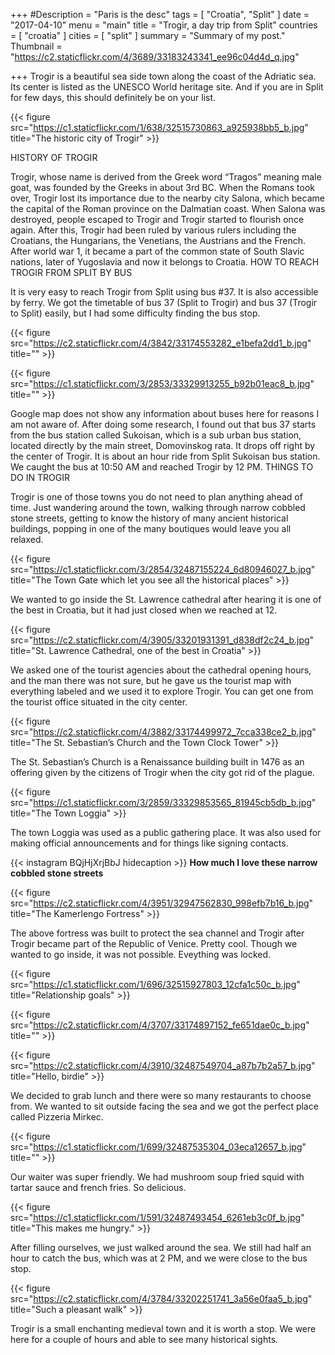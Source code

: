 +++
#Description = "Paris is the desc"
tags = [ "Croatia", "Split" ]
date = "2017-04-10"
menu = "main"
title = "Trogir, a day trip from Split"
countries = [ "croatia" ]
cities = [ "split" ]
summary = "Summary of my post."
Thumbnail = "https://c2.staticflickr.com/4/3689/33183243341_ee96c04d4d_q.jpg"

+++
Trogir is a beautiful sea side town along the coast of the Adriatic sea. Its center is listed as the UNESCO World heritage site. And if you are in Split for few days, this should definitely be on your list.

{{< figure src="https://c1.staticflickr.com/1/638/32515730863_a925938bb5_b.jpg" title="The historic city of Trogir" >}}

HISTORY OF TROGIR

Trogir, whose name is derived from the Greek word “Tragos” meaning male goat, was founded by the Greeks in about 3rd BC. When the Romans took over, Trogir lost its importance due to the nearby city Salona, which became the capital of the Roman province on the Dalmatian coast. When Salona was destroyed, people escaped to Trogir and Trogir started to flourish once again. After this, Trogir had been ruled by various rulers including the Croatians, the Hungarians, the Venetians, the Austrians and the French. After world war 1, it became a part of the common state of South Slavic nations, later of Yugoslavia and now it belongs to Croatia.
HOW TO REACH TROGIR FROM SPLIT BY BUS

It is very easy to reach Trogir from Split using bus #37. It is also accessible by ferry. We got the timetable of bus 37 (Split to Trogir) and bus 37 (Trogir to Split) easily, but I had some difficulty finding the bus stop.

{{< figure src="https://c2.staticflickr.com/4/3842/33174553282_e1befa2dd1_b.jpg" title="" >}}

{{< figure src="https://c1.staticflickr.com/3/2853/33329913255_b92b01eac8_b.jpg" title="" >}}

Google map does not show any information about buses here for reasons I am not aware of. After doing some research, I found out that bus 37 starts from the bus station called Sukoisan, which is a sub urban bus station, located directly by the main street, Domovinskog rata. It drops off right by the center of Trogir. It is about an hour ride from Split Sukoisan bus station. We caught the bus at 10:50 AM and reached Trogir by 12 PM.
THINGS TO DO IN TROGIR

Trogir is one of those towns you do not need to plan anything ahead of time. Just wandering around the town, walking through narrow cobbled stone streets, getting to know the history of many ancient historical buildings, popping in one of the many boutiques would leave you all relaxed.

{{< figure src="https://c1.staticflickr.com/3/2854/32487155224_6d80946027_b.jpg" title="The Town Gate which let you see all the historical places" >}}

We wanted to go inside the St. Lawrence cathedral after hearing it is one of the best in Croatia, but it had just closed when we reached at 12.

{{< figure src="https://c2.staticflickr.com/4/3905/33201931391_d838df2c24_b.jpg" title="St. Lawrence Cathedral, one of the best in Croatia" >}}

We asked one of the tourist agencies about the cathedral opening hours, and the man there was not sure, but he gave us the tourist map with everything labeled and we used it to explore Trogir. You can get one from the tourist office situated in the city center.

{{< figure src="https://c2.staticflickr.com/4/3882/33174499972_7cca338ce2_b.jpg" title="The St. Sebastian’s Church and the Town Clock Tower" >}}

The St. Sebastian’s Church is a Renaissance building built in 1476 as an offering given by the citizens of Trogir when the city got rid of the plague.

{{< figure src="https://c1.staticflickr.com/3/2859/33329853565_81945cb5db_b.jpg" title="The Town Loggia" >}}

The town Loggia was used as a public gathering place. It was also used for making official announcements and for things like signing contacts.

{{< instagram BQjHjXrjBbJ hidecaption >}}
**How much I love these narrow cobbled stone streets**

{{< figure src="https://c2.staticflickr.com/4/3951/32947562830_998efb7b16_b.jpg" title="The Kamerlengo Fortress" >}}

The above fortress was built to protect the sea channel and Trogir after Trogir became part of the Republic of Venice. Pretty cool. Though we wanted to go inside, it was not possible. Eveything was locked.

{{< figure src="https://c1.staticflickr.com/1/696/32515927803_12cfa1c50c_b.jpg" title="Relationship goals" >}}

{{< figure src="https://c2.staticflickr.com/4/3707/33174897152_fe651dae0c_b.jpg" title="" >}}

{{< figure src="https://c2.staticflickr.com/4/3910/32487549704_a87b7b2a57_b.jpg" title="Hello, birdie" >}}

We decided to grab lunch and there were so many restaurants to choose from. We wanted to sit outside facing the sea and we got the perfect place called Pizzeria Mirkec.

{{< figure src="https://c1.staticflickr.com/1/699/32487535304_03eca12657_b.jpg" title="" >}}

Our waiter was super friendly. We had mushroom soup fried squid with tartar sauce and french fries. So delicious.

{{< figure src="https://c1.staticflickr.com/1/591/32487493454_6261eb3c0f_b.jpg" title="This makes me hungry." >}}

After filling ourselves, we just walked around the sea. We still had half an hour to catch the bus, which was at 2 PM, and we were close to the bus stop.

{{< figure src="https://c2.staticflickr.com/4/3784/33202251741_3a56e0faa5_b.jpg" title="Such a pleasant walk" >}}

Trogir is a small enchanting medieval town and it is worth a stop. We were here for a couple of hours and able to see many historical sights.
